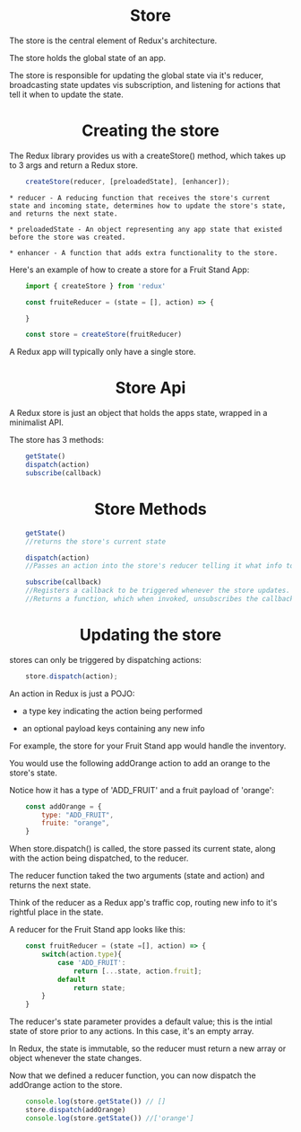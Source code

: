 <h1 align="center">
Store
</h1>

The store is the central element of Redux's architecture.

The store holds the global state of an app.

The store is responsible for updating the global state via it's reducer, broadcasting state updates vis subscription, and listening for actions that tell it when to update the state.

<h1 align="center">
Creating the store
</h1>

The Redux library provides us with a createStore() method, which takes up to 3 args and return a Redux store.

```js 
    createStore(reducer, [preloadedState], [enhancer]);
```

    * reducer - A reducing function that receives the store's current state and incoming state, determines how to update the store's state, and returns the next state.

    * preloadedState - An object representing any app state that existed before the store was created.

    * enhancer - A function that adds extra functionality to the store.

Here's an example of how to create a store for a Fruit Stand App:
```js
    import { createStore } from 'redux'

    const fruiteReducer = (state = [], action) => {

    }

    const store = createStore(fruitReducer)
```

A Redux app will typically only have a single store.

<h1 align="center">
Store Api
</h1>

A Redux store is just an object that holds the apps state, wrapped in a minimalist API.

The store has 3 methods:

```js
    getState()
    dispatch(action)
    subscribe(callback)
```
<h1 align="center">
Store Methods
</h1>

```js
    getState()
    //returns the store's current state

    dispatch(action)
    //Passes an action into the store's reducer telling it what info to update

    subscribe(callback)
    //Registers a callback to be triggered whenever the store updates.
    //Returns a function, which when invoked, unsubscribes the callback function from the store.
```

<h1 align="center">
Updating the store
</h1>

stores can only be triggered by dispatching actions:

```js
    store.dispatch(action);
```

An action in Redux is just a POJO:

 * a type key indicating the action being performed

 * an optional payload keys containing any new info


For example, the store for your Fruit Stand app would handle the inventory. 

You would use the following addOrange action to add an orange to the store's state.

Notice how it has a type of 'ADD_FRUIT' and a fruit payload of 'orange':

```js
    const addOrange = {
        type: "ADD_FRUIT",
        fruite: "orange",
    }
```

When store.dispatch() is called, the store passed its current state, along with the action being dispatched, to the reducer.

The reducer function taked the two arguments (state and action) and returns the next state.

Think of the reducer as a Redux app's traffic cop, routing new info to it's rightful place in the state.

A reducer for the Fruit Stand app looks like this:

```js
    const fruitReducer = (state =[], action) => {
        switch(action.type){
            case 'ADD_FRUIT':
                return [...state, action.fruit];
            default
                return state;
        }
    }
```

The reducer's state parameter provides a default value; this is the intial state of store prior to any actions. In this case, it's an empty array.

In Redux, the state is immutable, so the reducer must return a new array or object whenever the state changes.

Now that we defined a reducer function, you can now dispatch the addOrange action to the store.

```js
    console.log(store.getState()) // []
    store.dispatch(addOrange)
    console.log(store.getState()) //['orange']
```



